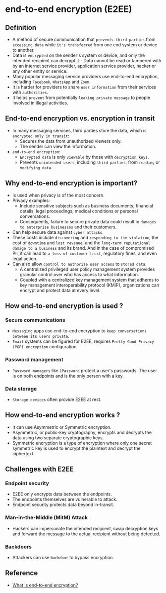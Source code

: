 # end-to-end encryption (E2EE)
## Definition
- A method of secure communication that `prevents third parties` from `accessing data` while `it's transferred` from one end system or device to another.
- Data is `encrypted` on the sender's system or device, and only the intended recipient can decrypt it.- Data cannot be read or tampered with by an internet service provider, application service provider, hacker or any other entity or service.
- Many popular messaging service providers use end-to-end encryption, including `Facebook`, `WhatsApp` and `Zoom`.
- It is harder for providers to share `user information` from their services with `authorities`.
- It helps `prevent` from potentially `leaking private message` to people involved in illegal activities.
## End-to-end encryption vs. encryption in transit
- In many messaging services, third parties store the data, which is `encrypted only in transit`:
    - Secures the data from unauthorized viewers only. 
    - The sender can view the information.
- `end-to-end encryption`:
    - `Encrypted data` is only `viewable` by those with `decryption keys`.
    - Prevents `unintended users`, including `third parties`, from `reading` or `modifying data`.
## Why end-to-end encryption is important?
- Is used when privacy is of the most concern.
- Privacy examples:
    - Include sensitive subjects such as business documents, financial details, legal proceedings, medical conditions or personal conversations. 
    - Consequently, failure to secure private data could result in `damages to enterprise businesses` and their customers.
- Can help secure data against `cyber attacks`. 
- These costs include `discovering` and `responding to the violation`, the cost of `downtime` and `lost revenue`, and the `long-term reputational damage to a business` and its brand. And in the case of compromised PII, it can lead to `a loss of customer trust`, regulatory fines, and even legal action.
- Can also allow `control to authorize user access` to `stored data`.
    - A centralized privileged user policy management system provides granular control over who has access to what information.
    - Coupled with a centralized key management system that adheres to key management interoperability protocol (KMIP), organizations can encrypt and protect data at every level.
## How end-to-end encryption is used ?
### Secure communications
- `Messaging` apps use end-to-end encryption to `keep conversations between its users private`.
- `Email` systems can be figured for E2EE, requires `Pretty Good Privacy (PGP) encryption` configuration.
### Password management
- `Password managers` like `1Password` protect a user's passwords. The user is on both endpoints and is the only person with a key.
### Data storage
- `Storage devices` often provide E2EE at rest.
## How end-to-end encryption works ?
- It can use Asymmetric or Symmetric encryption.
- Asymmetric, or public-key cryptography, encrypts and decrypts the data using two separate cryptographic keys.
- Symmetric encryption is a type of encryption where only one secret symmetric key is used to encrypt the plaintext and decrypt the ciphertext.
## Challenges with E2EE
### Endpoint security
- E2EE only encrypts data between the endpoints.
- The endpoints themselves are vulnerable to attack.
- Endpoint security protects data beyond in-transit.
### Man-in-the-Middle (MitM) Attack
- Hackers can impersonate the intended recipient, swap decryption keys and forward the message to the actual recipient without being detected.
### Backdoors
- Attackers can use `backdoor` to bypass encryption.
## Reference
- [What is end-to-end encryption?](https://www.ibm.com/topics/end-to-end-encryption)
							
							
